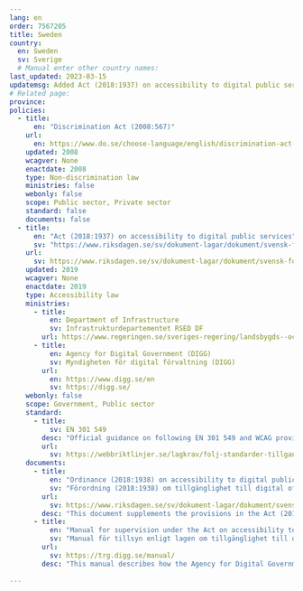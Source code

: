 ```yaml
---
lang: en
order: 7567205
title: Sweden
country:
  en: Sweden
  sv: Sverige
  # Manual enter other country names:
last_updated: 2023-03-15
updatemsg: Added Act (2018:1937) on accessibility to digital public services.
# Related page:
province:
policies:
  - title:
      en: "Discrimination Act (2008:567)"
    url:
      en: https://www.do.se/choose-language/english/discrimination-act-2008567
    updated: 2008
    wcagver: None
    enactdate: 2008
    type: Non-discrimination law
    ministries: false
    webonly: false
    scope: Public sector, Private sector
    standard: false
    documents: false
  - title:
      en: "Act (2018:1937) on accessibility to digital public services"
      sv: "https://www.riksdagen.se/sv/dokument-lagar/dokument/svensk-forfattningssamling/lag-20181937-om-tillganglighet-till-digital_sfs-2018-1937"
    url:
      sv: https://www.riksdagen.se/sv/dokument-lagar/dokument/svensk-forfattningssamling/forordning-20181938-om-tillganglighet-till_sfs-2018-1938
    updated: 2019
    wcagver: None
    enactdate: 2019
    type: Accessibility law
    ministries:
      - title:
          en: Department of Infrastructure
          sv: Infrastrukturdepartementet RSED DF
        url: https://www.regeringen.se/sveriges-regering/landsbygds--och-infrastrukturdepartementet/
      - title:
          en: Agency for Digital Government (DIGG)
          sv: Myndigheten för digital förvaltning (DIGG)
        url: 
          en: https://www.digg.se/en
          sv: https://digg.se/
    webonly: false
    scope: Government, Public sector
    standard: 
      - title:
          sv: EN 301 549
        desc: "Official guidance on following EN 301 549 and WCAG provided by DIGG (Agency for Digital Government)"
        url:
          sv: https://webbriktlinjer.se/lagkrav/folj-standarder-tillganglighet/
    documents:
      - title:
          en: "Ordinance (2018:1938) on accessibility to digital public services"
          sv: "Förordning (2018:1938) om tillgänglighet till digital offentlig service"
        url:
          sv: https://www.riksdagen.se/sv/dokument-lagar/dokument/svensk-forfattningssamling/forordning-20181938-om-tillganglighet-till_sfs-2018-1938
        desc: "This document supplements the provisions in the Act (2018:1937) on accessibility to digital public services."
      - title:
          en: "Manual for supervision under the Act on accessibility to digital public services"
          sv: "Manual för tillsyn enligt lagen om tillgänglighet till digital offentlig service"
        url: 
          sv: https://trg.digg.se/manual/
        desc: "This manual describes how the Agency for Digital Government (DIGG) carries out supervision according to the Act (2018:1937) on accessibility to digital public services. The manual is a living document that is updated continuously"
        
---
```

